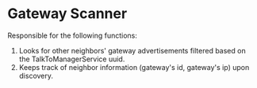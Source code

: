 # Gateway Scanner
Responsible for the following functions:
1. Looks for other neighbors' gateway advertisements filtered based on the TalkToManagerService uuid. 
2. Keeps track of neighbor information (gateway's id, gateway's ip) upon discovery.
